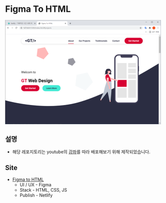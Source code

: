 # Figma To HTML

![image](./thumbnail.png)

## 설명

- 해당 레포지토리는 youtube의 [강좌](https://www.youtube.com/watch?v=56Hoo0M_uAo&list=PL0-e1OMq5RP7M13Ak3v8kLW2Zp3AR26qv)를 따라 배포해보기 위해 제작되었습니다.

## Site

- [Figma to HTML](https://figma-t-h.netlify.app/)
  - UI / UX - Figma
  - Stack - HTML, CSS, JS
  - Publish - Netlify
